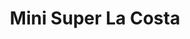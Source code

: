 ---
title: "Mini Super La Costa"
url: /san-jose-del-cabo/mini-super-la-costa/
shop: Lebensmittel
---